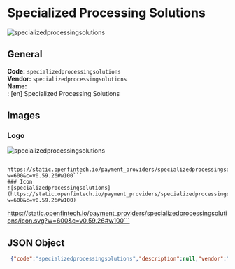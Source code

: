 # Specialized Processing Solutions 
![specializedprocessingsolutions](https://static.openfintech.io/payment_providers/specializedprocessingsolutions/logo.svg?w=600&c=v0.59.26#w100)  
## General 
**Code:** `specializedprocessingsolutions`  
**Vendor:** `specializedprocessingsolutions`  
**Name:**  
:	[en] Specialized Processing Solutions  
## Images 
### Logo 
![specializedprocessingsolutions](https://static.openfintech.io/payment_providers/specializedprocessingsolutions/logo.svg?w=600&c=v0.59.26#w100)  
```
 https://static.openfintech.io/payment_providers/specializedprocessingsolutions/logo.svg?w=600&c=v0.59.26#w100```  
### Icon 
![specializedprocessingsolutions](https://static.openfintech.io/payment_providers/specializedprocessingsolutions/icon.svg?w=600&c=v0.59.26#w100)  
```
 https://static.openfintech.io/payment_providers/specializedprocessingsolutions/icon.svg?w=600&c=v0.59.26#w100```  
## JSON Object 
```json
 {"code":"specializedprocessingsolutions","description":null,"vendor":"specializedprocessingsolutions","categories":null,"countries":null,"payment_method":null,"payout_method":null,"metadata":{"about_payments_code":"specializedprocessingsolutions"},"name":{"en":"Specialized Processing Solutions"}}```  
